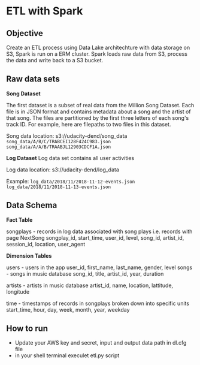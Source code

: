 # ETL with Spark

## Objective

Create an ETL process using Data Lake architechture with data storage on S3, Spark is run on a ERM cluster.
Spark loads raw data from S3, process the data and write back to a S3 bucket.


## Raw data sets

**Song Dataset**

The first dataset is a subset of real data from the Million Song Dataset. Each file is in JSON format and contains metadata about a song and the artist of that song. The files are partitioned by the first three letters of each song's track ID. For example, here are filepaths to two files in this dataset.

Song data location: s3://udacity-dend/song_data
     ```
     song_data/A/B/C/TRABCEI128F424C983.json
     song_data/A/A/B/TRAABJL12903CDCF1A.json
     ```
     
**Log Dataset**
Log data set contains all user activities 

Log data location: s3://udacity-dend/log_data

Example:
    ```
    log_data/2018/11/2018-11-12-events.json
    log_data/2018/11/2018-11-13-events.json
    ```


## Data Schema

**Fact Table**

songplays - records in log data associated with song plays i.e. records with page NextSong
        songplay_id, start_time, user_id, level, song_id, artist_id, session_id, location, user_agent

**Dimension Tables**

users - users in the app
        user_id, first_name, last_name, gender, level
songs - songs in music database
        song_id, title, artist_id, year, duration
        
artists - artists in music database
        artist_id, name, location, lattitude, longitude
        
time - timestamps of records in songplays broken down into specific units
        start_time, hour, day, week, month, year, weekday

        
## How to run

- Update your AWS key and secret, input and output data path in dl.cfg file
- in your shell terminal execulet etl.py script







